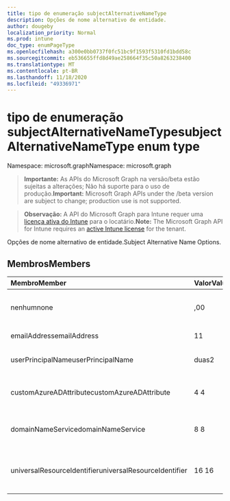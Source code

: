 ```yaml
---
title: tipo de enumeração subjectAlternativeNameType
description: Opções de nome alternativo de entidade.
author: dougeby
localization_priority: Normal
ms.prod: intune
doc_type: enumPageType
ms.openlocfilehash: a300e0bb0737f0fc51bc9f1593f5310fd1bdd58c
ms.sourcegitcommit: eb536655ffd8d49ae258664f35c50a8263238400
ms.translationtype: MT
ms.contentlocale: pt-BR
ms.lasthandoff: 11/18/2020
ms.locfileid: "49336971"
---
```

# <a name="subjectalternativenametype-enum-type"></a><span data-ttu-id="bedfb-103">tipo de enumeração subjectAlternativeNameType</span><span class="sxs-lookup"><span data-stu-id="bedfb-103">subjectAlternativeNameType enum type</span></span>

<span data-ttu-id="bedfb-104">Namespace: microsoft.graph</span><span class="sxs-lookup"><span data-stu-id="bedfb-104">Namespace: microsoft.graph</span></span>

> <span data-ttu-id="bedfb-105">**Importante:** As APIs do Microsoft Graph na versão/beta estão sujeitas a alterações; Não há suporte para o uso de produção.</span><span class="sxs-lookup"><span data-stu-id="bedfb-105">**Important:** Microsoft Graph APIs under the /beta version are subject to change; production use is not supported.</span></span>

> <span data-ttu-id="bedfb-106">**Observação:** A API do Microsoft Graph para Intune requer uma [licença ativa do Intune](https://go.microsoft.com/fwlink/?linkid=839381) para o locatário.</span><span class="sxs-lookup"><span data-stu-id="bedfb-106">**Note:** The Microsoft Graph API for Intune requires an [active Intune license](https://go.microsoft.com/fwlink/?linkid=839381) for the tenant.</span></span>

<span data-ttu-id="bedfb-107">Opções de nome alternativo de entidade.</span><span class="sxs-lookup"><span data-stu-id="bedfb-107">Subject Alternative Name Options.</span></span>

## <a name="members"></a><span data-ttu-id="bedfb-108">Membros</span><span class="sxs-lookup"><span data-stu-id="bedfb-108">Members</span></span>
|<span data-ttu-id="bedfb-109">Membro</span><span class="sxs-lookup"><span data-stu-id="bedfb-109">Member</span></span>|<span data-ttu-id="bedfb-110">Valor</span><span class="sxs-lookup"><span data-stu-id="bedfb-110">Value</span></span>|<span data-ttu-id="bedfb-111">Descrição</span><span class="sxs-lookup"><span data-stu-id="bedfb-111">Description</span></span>|
|:---|:---|:---|
|<span data-ttu-id="bedfb-112">nenhum</span><span class="sxs-lookup"><span data-stu-id="bedfb-112">none</span></span>|<span data-ttu-id="bedfb-113">,0</span><span class="sxs-lookup"><span data-stu-id="bedfb-113">0</span></span>|<span data-ttu-id="bedfb-114">Nenhum nome alternativo de entidade.</span><span class="sxs-lookup"><span data-stu-id="bedfb-114">No subject alternative name.</span></span>|
|<span data-ttu-id="bedfb-115">emailAddress</span><span class="sxs-lookup"><span data-stu-id="bedfb-115">emailAddress</span></span>|<span data-ttu-id="bedfb-116">1</span><span class="sxs-lookup"><span data-stu-id="bedfb-116">1</span></span>|<span data-ttu-id="bedfb-117">Endereço de email.</span><span class="sxs-lookup"><span data-stu-id="bedfb-117">Email address.</span></span>|
|<span data-ttu-id="bedfb-118">userPrincipalName</span><span class="sxs-lookup"><span data-stu-id="bedfb-118">userPrincipalName</span></span>|<span data-ttu-id="bedfb-119">duas</span><span class="sxs-lookup"><span data-stu-id="bedfb-119">2</span></span>|<span data-ttu-id="bedfb-120">Nome principal do usuário (UPN).</span><span class="sxs-lookup"><span data-stu-id="bedfb-120">User Principal Name (UPN).</span></span>|
|<span data-ttu-id="bedfb-121">customAzureADAttribute</span><span class="sxs-lookup"><span data-stu-id="bedfb-121">customAzureADAttribute</span></span>|<span data-ttu-id="bedfb-122">4 </span><span class="sxs-lookup"><span data-stu-id="bedfb-122">4</span></span>|<span data-ttu-id="bedfb-123">Atributo personalizado do Azure AD.</span><span class="sxs-lookup"><span data-stu-id="bedfb-123">Custom Azure AD Attribute.</span></span>|
|<span data-ttu-id="bedfb-124">domainNameService</span><span class="sxs-lookup"><span data-stu-id="bedfb-124">domainNameService</span></span>|<span data-ttu-id="bedfb-125">8 </span><span class="sxs-lookup"><span data-stu-id="bedfb-125">8</span></span>|<span data-ttu-id="bedfb-126">DNS (serviço de nomes de domínio).</span><span class="sxs-lookup"><span data-stu-id="bedfb-126">Domain Name Service (DNS).</span></span>|
|<span data-ttu-id="bedfb-127">universalResourceIdentifier</span><span class="sxs-lookup"><span data-stu-id="bedfb-127">universalResourceIdentifier</span></span>|<span data-ttu-id="bedfb-128">16 </span><span class="sxs-lookup"><span data-stu-id="bedfb-128">16</span></span>|<span data-ttu-id="bedfb-129">URI (identificador de recurso universal).</span><span class="sxs-lookup"><span data-stu-id="bedfb-129">Universal Resource Identifier (URI).</span></span>|




